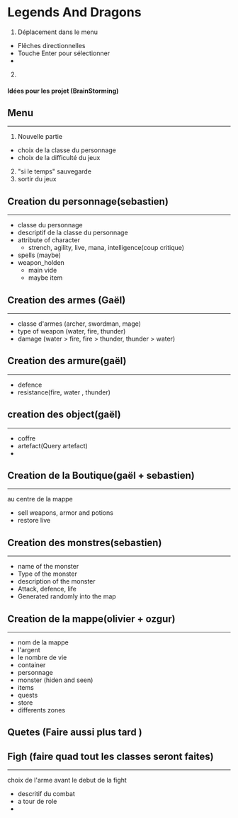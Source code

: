 # Legends And Dragons

1. Déplacement dans le menu
* Flêches directionnelles
* Touche Enter pour sélectionner 
* 
2. 





#### Idées pour les projet (BrainStorming)

## Menu
***
1. Nouvelle partie
* choix de la classe du personnage
* choix de la difficulté du jeux 
2. "si le temps" sauvegarde 
3. sortir du jeux


## Creation du personnage(sebastien)
***
* classe du personnage
* descriptif de la classe du personnage
* attribute of character 
    * strench, agility, live, mana, intelligence(coup critique)
* spells (maybe)
* weapon_holden
    * main vide 
    * maybe item

## Creation des armes (Gaël)
***
* classe d'armes (archer, swordman, mage)
* type of weapon (water, fire, thunder)
* damage (water > fire, fire > thunder, thunder > water)


## Creation des armure(gaël)
***
* defence 
* resistance(fire, water , thunder)


## creation des object(gaël)
***
* coffre
* artefact(Query artefact)
*


## Creation de la Boutique(gaël + sebastien)
***
au centre de la mappe
* sell weapons, armor and potions
* restore live


## Creation des monstres(sebastien)
***
* name of the monster 
* Type of the monster
* description of the monster
* Attack, defence, life
* Generated randomly into the map


## Creation de la mappe(olivier + ozgur)
***
* nom de la mappe
* l'argent 
* le nombre de vie 
* container 
* personnage 
* monster (hiden and seen)
* items 
* quests 
* store
* differents zones 


## Quetes (Faire aussi plus tard )



## Figh (faire quad tout les classes seront faites)
***
choix de l'arme avant le debut de la fight 
* descritif du combat 
* a tour de role 
* 


